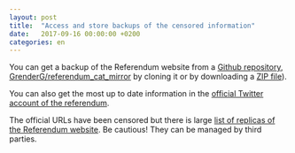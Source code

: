 ```yaml
---
layout: post
title:  "Access and store backups of the censored information"
date:   2017-09-16 00:00:00 +0200
categories: en
---
```

You can get a backup of the Referendum website from a [Github repository, GrenderG/referendum_cat_mirror](https://github.com/GrenderG/referendum_cat_mirror) by cloning it or by downloading a [ZIP file](https://github.com/GrenderG/referendum_cat_mirror/archive/master.zip)).

You can also get the most up to date information in the [official Twitter account of the referendum](https://twitter.com/ref1oct).

The official URLs have been censored but there is large [list of replicas of the Referendum website](https://github.com/GrenderG/referendum_cat_mirror#lista-de-mirrors). Be cautious! They can be managed by third parties.
